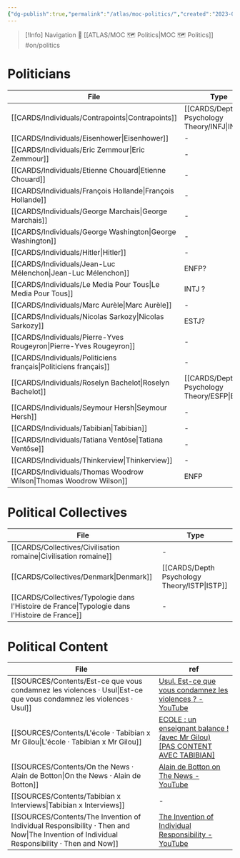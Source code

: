 ```yaml
---
{"dg-publish":true,"permalink":"/atlas/moc-politics/","created":"2023-02-19T16:07:17.175+01:00","updated":"2023-04-21T09:34:41.502+02:00"}
---
```


> [!Info] Navigation 💠
> [[ATLAS/MOC 🗺️ Politics\|MOC 🗺️ Politics]]  #on/politics 

# Politicians
| File                                                                  | Type                                            | language |
| --------------------------------------------------------------------- | ----------------------------------------------- | -------- |
| [[CARDS/Individuals/Contrapoints\|Contrapoints]]                   | [[CARDS/Depth Psychology Theory/INFJ\|INFJ]] | \-       |
| [[CARDS/Individuals/Eisenhower\|Eisenhower]]                       | \-                                              | \-       |
| [[CARDS/Individuals/Eric Zemmour\|Eric Zemmour]]                   | \-                                              | fr       |
| [[CARDS/Individuals/Etienne Chouard\|Etienne Chouard]]             | \-                                              | fr       |
| [[CARDS/Individuals/François Hollande\|François Hollande]]         | \-                                              | \-       |
| [[CARDS/Individuals/George Marchais\|George Marchais]]             | \-                                              | \-       |
| [[CARDS/Individuals/George Washington\|George Washington]]         | \-                                              | \-       |
| [[CARDS/Individuals/Hitler\|Hitler]]                               | \-                                              | \-       |
| [[CARDS/Individuals/Jean-Luc Mélenchon\|Jean-Luc Mélenchon]]       | ENFP?                                           | fr       |
| [[CARDS/Individuals/Le Media Pour Tous\|Le Media Pour Tous]]       | INTJ ?                                          | fr       |
| [[CARDS/Individuals/Marc Aurèle\|Marc Aurèle]]                     | \-                                              | \-       |
| [[CARDS/Individuals/Nicolas Sarkozy\|Nicolas Sarkozy]]             | ESTJ?                                           | fr       |
| [[CARDS/Individuals/Pierre-Yves Rougeyron\|Pierre-Yves Rougeyron]] | \-                                              | fr       |
| [[CARDS/Individuals/Politiciens français\|Politiciens français]]   | \-                                              | \-       |
| [[CARDS/Individuals/Roselyn Bachelot\|Roselyn Bachelot]]           | [[CARDS/Depth Psychology Theory/ESFP\|ESFP]] | fr       |
| [[CARDS/Individuals/Seymour Hersh\|Seymour Hersh]]                 | \-                                              | \-       |
| [[CARDS/Individuals/Tabibian\|Tabibian]]                           | \-                                              | fr       |
| [[CARDS/Individuals/Tatiana Ventôse\|Tatiana Ventôse]]             | \-                                              | fr       |
| [[CARDS/Individuals/Thinkerview\|Thinkerview]]                     | \-                                              | fr       |
| [[CARDS/Individuals/Thomas Woodrow Wilson\|Thomas Woodrow Wilson]] | ENFP                                            | \-       |


# Political Collectives 
| File                                                                                              | Type                                            |
| ------------------------------------------------------------------------------------------------- | ----------------------------------------------- |
| [[CARDS/Collectives/Civilisation romaine\|Civilisation romaine]]                               | \-                                              |
| [[CARDS/Collectives/Denmark\|Denmark]]                                                         | [[CARDS/Depth Psychology Theory/ISTP\|ISTP]] |
| [[CARDS/Collectives/Typologie dans l'Histoire de France\|Typologie dans l'Histoire de France]] | \-                                              |


# Political Content
| File                                                                                                                                         | ref                                                                                                                        |
| -------------------------------------------------------------------------------------------------------------------------------------------- | -------------------------------------------------------------------------------------------------------------------------- |
| [[SOURCES/Contents/Est-ce que vous condamnez les violences · Usul\|Est-ce que vous condamnez les violences · Usul]]                       | [Usul. Est-ce que vous condamnez les violences ? - YouTube](https://www.youtube.com/watch?v=L6OW3C-Y3fU)                   |
| [[SOURCES/Contents/L'école · Tabibian x Mr Gilou\|L'école · Tabibian x Mr Gilou]]                                                         | [ECOLE : un enseignant balance ! (avec Mr Gilou) [PAS CONTENT AVEC TABIBIAN]](https://www.youtube.com/watch?v=HtASaZOlxUU) |
| [[SOURCES/Contents/On the News · Alain de Botton\|On the News · Alain de Botton]]                                                         | [Alain de Botton on The News - YouTube](https://www.youtube.com/watch?v=SNr-AoFLjok&t=3s)                                  |
| [[SOURCES/Contents/Tabibian x Interviews\|Tabibian x Interviews]]                                                                         | \-                                                                                                                         |
| [[SOURCES/Contents/The Invention of Individual Responsibility · Then and Now\|The Invention of Individual Responsibility · Then and Now]] | [The Invention of Individual Responsibility - YouTube](https://youtu.be/tp4FGAv2gks)                                       |
